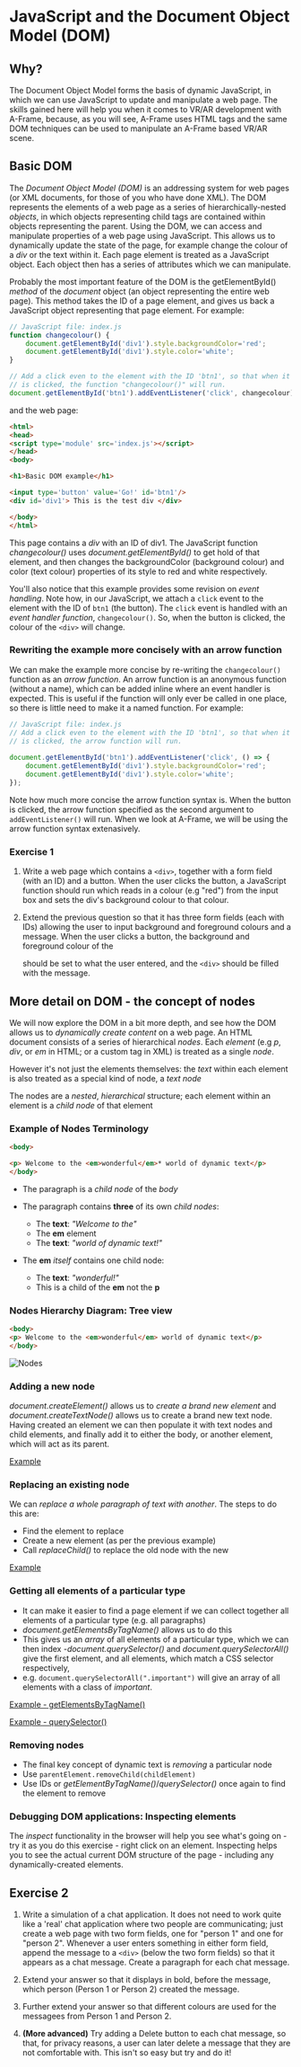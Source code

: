 # JavaScript and the Document Object Model (DOM)

## Why?

The Document Object Model forms the basis of dynamic JavaScript, in which we
can use JavaScript to update and manipulate a web page. The skills gained
here will help you when it comes to VR/AR development with A-Frame, because,
as you will see, A-Frame uses HTML tags and the same DOM techniques can be
used to manipulate an A-Frame based VR/AR scene.

## Basic DOM

The *Document Object Model (DOM)* is an addressing system for web pages 
(or XML documents, for those of you who have done XML).
The DOM represents the elements of a web page as a series
of hierarchically-nested *objects*, in which 
objects representing child tags are contained within objects representing the
parent. Using the DOM, we can access and manipulate properties of a web page 
using JavaScript. 
This allows us to dynamically update the state of the page, for example change the colour of a *div* or the text within it. Each page element is treated as a JavaScript object. Each object then has a series of 
attributes which we can manipulate.


Probably the most important feature of the DOM is the getElementById() 
*method* of the *document* object (an object representing the entire web page).
This method takes the ID of a page element, and gives us back
a JavaScript object representing that page element. 
For example:

```javascript
// JavaScript file: index.js
function changecolour() {    
    document.getElementById('div1').style.backgroundColor='red';
    document.getElementById('div1').style.color='white';
}

// Add a click even to the element with the ID 'btn1', so that when it
// is clicked, the function "changecolour()" will run.
document.getElementById('btn1').addEventListener('click', changecolour);
```
and the web page:
```html
<html>
<head>
<script type='module' src='index.js'></script>
</head>
<body>

<h1>Basic DOM example</h1>

<input type='button' value='Go!' id='btn1'/>
<div id='div1'> This is the test div </div>

</body>
</html>
```
This page contains a *div* with an ID of div1. The JavaScript function 
*changecolour()* uses *document.getElementById()* to 
get hold of that element, and then changes the backgroundColor (background colour) and color (text colour) properties of 
its style to red and white respectively. 

You'll also notice that this example provides some revision on *event
handling*. Note how, in our JavaScript, we attach a `click` event to the
element with the ID of `btn1` (the button). The `click` event is handled with
an *event handler function*, `changecolour()`. So, when the button is clicked,
the colour of the `<div>` will change.

### Rewriting the example more concisely with an arrow function

We can make the example more concise by re-writing the `changecolour()`
function as an *arrow function*. An arrow function is an anonymous function
(without a name), which can be added inline where an event handler is
expected. This is useful if the function will only ever be called in one
place, so there is little need to make it a named function. For example:
```javascript
// JavaScript file: index.js
// Add a click even to the element with the ID 'btn1', so that when it
// is clicked, the arrow function will run.
 
document.getElementById('btn1').addEventListener('click', () => {
    document.getElementById('div1').style.backgroundColor='red';
    document.getElementById('div1').style.color='white';
});
```
Note how much more concise the arrow function syntax is. When the 
button is clicked, the arrow function specified as the second argument to
`addEventListener()` will run. When we look at A-Frame, we will be using
the arrow function syntax extenasively.

### Exercise 1

1. Write a web page which contains a `<div>`, together with a form field
(with an ID) and a button. When the user clicks the button, a JavaScript function should run which reads in a colour (e.g "red") from the input box and sets the div's background colour to that colour.

2. Extend the previous question so that it has three form fields (each with IDs) allowing the user to input background and foreground colours and a message. When the user clicks a button, the background and foreground colour of the <div> should be set to what the user entered, and the `<div>` should be filled with 
the message.

## More detail on DOM - the concept of nodes

We will now explore the DOM in a bit more depth, and see how the DOM allows
us to *dynamically create content* on a web page.
An HTML document consists of a series of hierarchical *nodes*.
Each *element* (e.g *p*, *div*, or *em*
in HTML; or a custom tag in XML) is treated as a single *node*.

However it's not just the elements themselves:
the *text* within each element is also treated as a special kind of node, a *text node*

The nodes are a *nested*, *hierarchical* structure; 
each element within an element is a *child node* of that element

### Example of Nodes Terminology
```html
<body>

<p> Welcome to the <em>wonderful</em>* world of dynamic text</p>
</body>
```

- The paragraph is a *child node* of the *body*
- The paragraph contains **three** of its own *child nodes*:
    - The **text**: *"Welcome to the"*
    - The **em** element
    - The **text**: *"world of dynamic text!"*

- The **em** *itself* contains one child node:
    - The **text**: *"wonderful!"*
    - This is a child of the **em** not the **p**

### Nodes Hierarchy Diagram: Tree view
```html
<body>
<p> Welcome to the <em>wonderful</em> world of dynamic text</p>
</body>
```
![Nodes](images/nodes2.png)

### Adding a new node

*document.createElement()* allows us to *create a brand
new element* and *document.createTextNode()* allows us to create a brand new
text node.  Having created an element we can then populate it with text nodes
and child elements, and finally add it to either the body, or
another element, which will act as its parent.

[Example](examples/dom/node_add.html)

### Replacing an existing node

We can *replace a whole paragraph of text with another*.
The steps to do this are:
- Find the element to replace
- Create a new element (as per the previous example)
- Call *replaceChild()* to replace the old node with the new

[Example](examples/dom/node_replace.html)

### Getting all elements of a particular type

- It can make it easier to find a page element if we can collect
together all elements of a particular type (e.g. all paragraphs)
- *document.getElementsByTagName()* allows us to do this
- This gives us an *array* of all elements of a particular
type, which we can then index
-*document.querySelector()* 
and *document.querySelectorAll()* give the first
element, and all elements, which match a CSS selector respectively,
- e.g. `document.querySelectorAll(".important")`
will give an array of all elements with a class of *important*.

[Example - getElementsByTagName()](examples/dom/bytagname.html)

[Example - querySelector()](examples/dom/selector.html)

### Removing nodes

- The final key concept of dynamic text is *removing* a particular
node
- Use `parentElement.removeChild(childElement)`
- Use IDs or *getElementByTagName()*/*querySelector()* once again to find
the element to remove


### Debugging DOM applications: Inspecting elements

The *inspect* functionality in the browser will help you see
what's going on - try it as you do this exercise - right click on an
element. Inspecting helps you to see the actual current DOM structure of the
page - including any dynamically-created elements.

## Exercise 2

1. Write a simulation of a chat application. It does not need to work quite like a 'real' chat application where two people are communicating; just create a web page with two form fields, one for "person 1" and one for "person 2". Whenever a user enters something in either form field, append the message to a `<div>` (below the two form fields) so that it appears as a chat message. Create a paragraph for each chat message.

2. Extend your answer so that it displays in bold, before the message, which person (Person 1 or Person 2) created the message.

3. Further extend your answer so that different colours are used for the messagees from Person 1 and Person 2.

4. **(More advanced)** Try adding a Delete button to each chat message, so
that, for privacy reasons, a user can later delete a message that they are
not comfortable with. This isn't so easy but try and do it!
